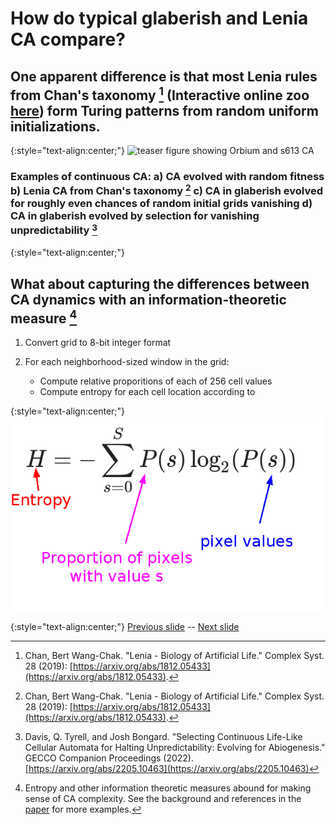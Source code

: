 # How do typical glaberish and Lenia CA compare?

## One apparent difference is that most Lenia rules from Chan's taxonomy [^Ch2019] (Interactive online zoo [here](https://chakazul.github.io/Lenia/JavaScript/Lenia.html)) form Turing patterns from random uniform initializations. 

{:style="text-align:center;"}
![teaser figure showing Orbium and s613 CA](https://raw.githubusercontent.com/riveSunder/yuca_docs/master/assets/glaberish/typical_cca.gif)

### Examples of continuous CA: a) CA evolved with random fitness b) Lenia CA from Chan's taxonomy [^Ch2019] c) CA in glaberish evolved for roughly even chances of random initial grids vanishing d) CA in glaberish evolved by selection for vanishing unpredictability [^Da2022] 
{:style="text-align:center;"}

## What about capturing the differences between CA dynamics with an information-theoretic measure [^note]

1. Convert grid to 8-bit integer format
2. For each neighborhood-sized window in the grid:

    * Compute relative proporitions of each of 256 cell values 
    * Compute entropy for each cell location according to 

{:style="text-align:center;"}
![entropy equation](https://raw.githubusercontent.com/riveSunder/yuca_docs/master/assets/equations/spatial_entropy_annotated.png)

[^Ch2019]: Chan, Bert Wang-Chak. "Lenia - Biology of Artificial Life." Complex Syst. 28 (2019): [https://arxiv.org/abs/1812.05433](https://arxiv.org/abs/1812.05433).

[^Da2022]: Davis, Q. Tyrell, and Josh Bongard. "Selecting Continuous Life-Like Cellular Automata for Halting Unpredictability: Evolving for Abiogenesis." GECCO Companion Proceedings (2022). [https://arxiv.org/abs/2205.10463](https://arxiv.org/abs/2205.10463)

[^note]: Entropy and other information theoretic measures abound for making sense of CA complexity. See the background and references in the [paper](https://arxiv.org/abs/2205.10463) for more examples.



{:style="text-align:center;"}
[Previous slide](https://rivesunder.github.io/yuca/g_slide_007) -- [Next slide](https://rivesunder.github.io/yuca/g_slide_009)
